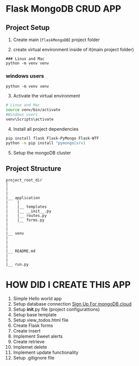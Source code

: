 # Flask MongoDB CRUD APP

## Project Setup

1. Create main (`flaskMongoDB`) project folder

2. create virtual environment inside of it(main project folder)


```
### Linux and Mac
python -m venv venv

```

### windows users
```
python -m venv venv
```

3. Activate the virtual environment

```bash
# Linux and Mac
source venv/bin/activate
#Windows users
venv\Scripts\activate
```

4. Install all project dependencies

```bash
pip install flask Flask-PyMongo Flask-WTF
python -m pip install "pymongo[srv]
```

5. Setup the mongoDB cluster

## Project Structure

```
project_root_dir
│
|
|
|__ application
|    |
|    |__ templates
|    |__ __init__.py
|    |__ routes.py
|    |__ forms.py
|
|
|__ venv
|
|
|
|__ README.md
|
|
|__ run.py
```

# HOW DID I CREATE THIS APP

1. Simple Hello world app
2. Setup database connection [Sign Up For mongoDB cloud](https://account.mongodb.com/account/login)
3. Setup **init**.py file (project configurattions)
4. Setup base template
5. Setup view_todos.html file
6. Create Flask forms
7. Create insert
8. Implement Sweet alerts
9. Create retrieve
10. Implemet delete
11. Implement update functionality
12. Setup .gitignore file
